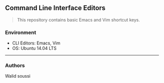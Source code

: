 ## Command Line Interface Editors
> This repository contains basic Emacs and Vim shortcut keys.

### Environment
* CLI Editors: Emacs, Vim
* OS: Ubuntu 14.04 LTS

---
### Authors
Walid soussi
